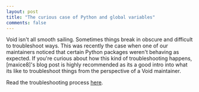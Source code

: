 ```yaml
---
layout: post
title: "The curious case of Python and global variables"
comments: false
---
```


Void isn't all smooth sailing.  Sometimes things break in obscure and
difficult to troubleshoot ways.  This was recently the case when one
of our maintainers noticed that certain Python packages weren't
behaving as expected.  If you're curious about how this kind of
troubleshooting happens, [maxice8]'s blog post is highly recommended
as its a good intro into what its like to troubleshoot things from the
perspective of a Void maintainer.

Read the troubleshooting process [here](https://maxice8.github.io/void-cpython3-cross-pt1/).
